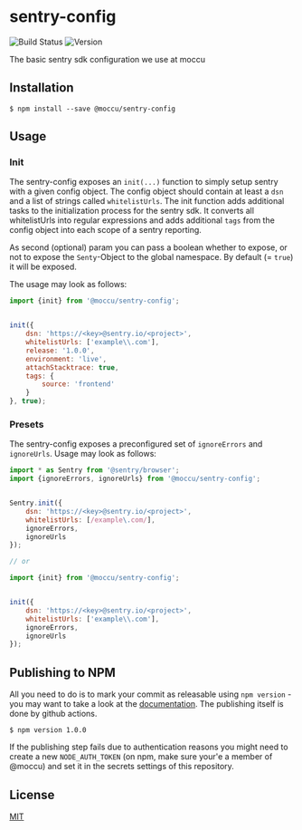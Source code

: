 # sentry-config

![Build Status](https://github.com/moccu/sentry-config/workflows/CI/badge.svg)
![Version](https://img.shields.io/npm/v/@moccu/sentry-config)

The basic sentry sdk configuration we use at moccu

## Installation

```
$ npm install --save @moccu/sentry-config
```

## Usage

### Init

The sentry-config exposes an `init(...)` function to simply setup sentry with a
given config object. The config object should contain at least a `dsn`
and a list of strings called `whitelistUrls`. The init function adds additional
tasks to the initialization process for the sentry sdk. It converts all
whitelistUrls into regular expressions and adds additional `tags` from the
config object into each scope of a sentry reporting.

As second (optional) param you can pass a boolean whether to expose, or not
to expose the `Senty`-Object to the global namespace. By default (= `true`)
it  will be exposed.

The usage may look as follows:

```js
import {init} from '@moccu/sentry-config';


init({
	dsn: 'https://<key>@sentry.io/<project>',
	whitelistUrls: ['example\\.com'],
	release: '1.0.0',
	environment: 'live',
	attachStacktrace: true,
	tags: {
		source: 'frontend'
	}
}, true);
```

### Presets

The sentry-config exposes a preconfigured set of `ignoreErrors` and `ignoreUrls`.
Usage may look as follows:

```js
import * as Sentry from '@sentry/browser';
import {ignoreErrors, ignoreUrls} from '@moccu/sentry-config';


Sentry.init({
	dsn: 'https://<key>@sentry.io/<project>',
	whitelistUrls: [/example\.com/],
	ignoreErrors,
	ignoreUrls
});

// or

import {init} from '@moccu/sentry-config';


init({
	dsn: 'https://<key>@sentry.io/<project>',
	whitelistUrls: ['example\\.com'],
	ignoreErrors,
	ignoreUrls
});

```

## Publishing to NPM

All you need to do is to mark your commit as releasable using `npm version` - you may want
to take a look at the [documentation](https://docs.npmjs.com/cli/v6/commands/npm-version).
The publishing itself is done by github actions.

```
$ npm version 1.0.0
```

If the publishing step fails due to authentication reasons you might need to
create a new `NODE_AUTH_TOKEN` (on npm, make sure your'e a member of @moccu)
and set it in the secrets settings of this repository.

## License

[MIT](./LICENSE)
